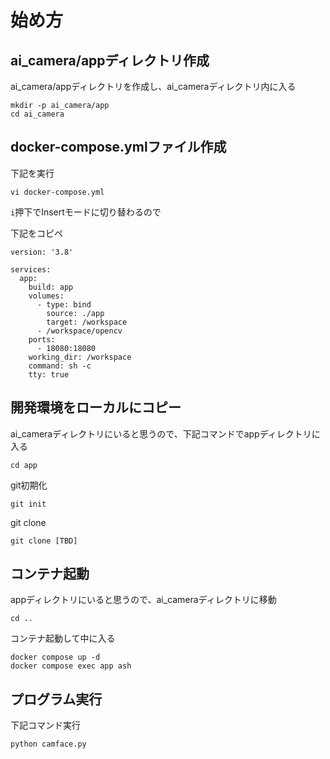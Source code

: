 # 始め方
## ai_camera/appディレクトリ作成
ai_camera/appディレクトリを作成し、ai_cameraディレクトリ内に入る
```
mkdir -p ai_camera/app
cd ai_camera
```
## docker-compose.ymlファイル作成

下記を実行
```
vi docker-compose.yml
```

`i`押下でInsertモードに切り替わるので

下記をコピペ
```
version: '3.8'

services:
  app:
    build: app
    volumes: 
      - type: bind
        source: ./app
        target: /workspace
      - /workspace/opencv
    ports:
      - 18080:18080
    working_dir: /workspace
    command: sh -c 
    tty: true
```

## 開発環境をローカルにコピー
ai_cameraディレクトリにいると思うので、下記コマンドでappディレクトリに入る
```
cd app
```
git初期化
```
git init
```
git clone
```
git clone [TBD]
```
## コンテナ起動
appディレクトリにいると思うので、ai_cameraディレクトリに移動
```
cd ..
```
コンテナ起動して中に入る
```
docker compose up -d
docker compose exec app ash
```
## プログラム実行
下記コマンド実行
```
python camface.py
```